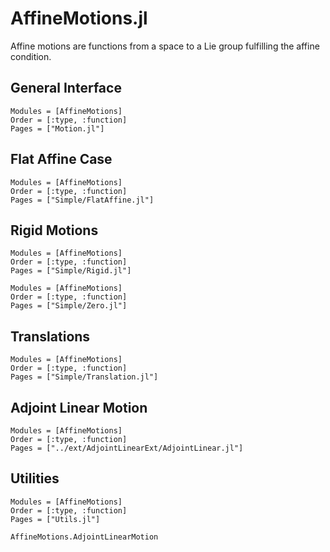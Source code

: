 # AffineMotions.jl

Affine motions are functions from a space to a Lie group fulfilling the affine condition.

## General Interface

```@autodocs
Modules = [AffineMotions]
Order = [:type, :function]
Pages = ["Motion.jl"]
```

## Flat Affine Case

```@autodocs
Modules = [AffineMotions]
Order = [:type, :function]
Pages = ["Simple/FlatAffine.jl"]
```

## Rigid Motions

```@autodocs
Modules = [AffineMotions]
Order = [:type, :function]
Pages = ["Simple/Rigid.jl"]
```

```@autodocs
Modules = [AffineMotions]
Order = [:type, :function]
Pages = ["Simple/Zero.jl"]
```

## Translations

```@autodocs
Modules = [AffineMotions]
Order = [:type, :function]
Pages = ["Simple/Translation.jl"]
```

## Adjoint Linear Motion

```@autodocs
Modules = [AffineMotions]
Order = [:type, :function]
Pages = ["../ext/AdjointLinearExt/AdjointLinear.jl"]
```

## Utilities

```@autodocs
Modules = [AffineMotions]
Order = [:type, :function]
Pages = ["Utils.jl"]
```

```@docs
AffineMotions.AdjointLinearMotion
```

